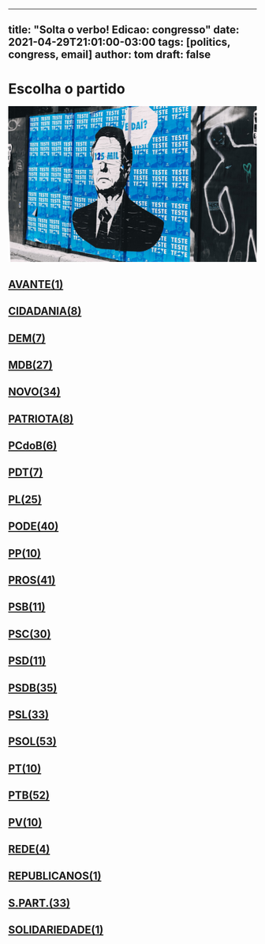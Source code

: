 
---
title: "Solta o verbo! Edicao: congresso"
date: 2021-04-29T21:01:00-03:00
tags: [politics, congress, email]
author: tom
draft: false
---
<h1>Escolha o partido</h1>
<img src="/images/bolsonegligencia.jpeg" />
<h2><a href="mailto:dep.chiquinhobrazao@camara.leg.br,"> AVANTE(1) </a></h2><h2><a href="mailto:dep.pastorsargentoisidorio@camara.leg.br,dep.luistibe@camara.leg.br,dep.ledasadala@camara.leg.br,dep.greyceelias@camara.leg.br,dep.andrejanones@camara.leg.br,dep.tito@camara.leg.br,dep.sebastiaooliveira@camara.leg.br,dep.rubensbueno@camara.leg.br,"> CIDADANIA(8) </a></h2><h2><a href="mailto:dep.arnaldojardim@camara.leg.br,dep.davitoria@camara.leg.br,dep.danielcoelho@camara.leg.br,dep.paulabelmonte@camara.leg.br,dep.alexmanente@camara.leg.br,dep.carmenzanotto@camara.leg.br,dep.kimkataguiri@camara.leg.br,"> DEM(7) </a></h2><h2><a href="mailto:dep.marcossoares@camara.leg.br,dep.juscelinofilho@camara.leg.br,dep.anibalgomes@camara.leg.br,dep.arthuroliveiramaia@camara.leg.br,dep.leurlomantojunior@camara.leg.br,dep.pedrolupion@camara.leg.br,dep.luismiranda@camara.leg.br,dep.pauloazi@camara.leg.br,dep.carloshenriquegaguim@camara.leg.br,dep.olivalmarques@camara.leg.br,dep.normaayub@camara.leg.br,dep.bilacpinto@camara.leg.br,dep.professoradorinhaseabrarezende@camara.leg.br,dep.josemarioschreiner@camara.leg.br,dep.efraimfilho@camara.leg.br,dep.davidsoares@camara.leg.br,dep.fernandocoelhofilho@camara.leg.br,dep.alanrick@camara.leg.br,dep.dr.zachariascalil@camara.leg.br,dep.helioleite@camara.leg.br,dep.elmarnascimento@camara.leg.br,dep.geninhozuliani@camara.leg.br,dep.sostenescavalcante@camara.leg.br,dep.elicorreafilho@camara.leg.br,dep.igorkannario@camara.leg.br,dep.alexandreleite@camara.leg.br,dep.dulcemiranda@camara.leg.br,"> MDB(27) </a></h2><h2><a href="mailto:dep.marciobiolchi@camara.leg.br,dep.flavianomelo@camara.leg.br,dep.carloschiodini@camara.leg.br,dep.fabioramalho@camara.leg.br,dep.marcosaureliosampaio@camara.leg.br,dep.fabioreis@camara.leg.br,dep.elcionebarbalho@camara.leg.br,dep.isnaldobulhoesjr@camara.leg.br,dep.giovanifeltes@camara.leg.br,dep.jessicasales@camara.leg.br,dep.gutembergreis@camara.leg.br,dep.leonardopicciani@camara.leg.br,dep.herciliocoelhodiniz@camara.leg.br,dep.herculanopassos@camara.leg.br,dep.danieladowaguinho@camara.leg.br,dep.celsomaldaner@camara.leg.br,dep.hermesparcianello@camara.leg.br,dep.hildorocha@camara.leg.br,dep.juarezcosta@camara.leg.br,dep.josepriante@camara.leg.br,dep.luciomosquini@camara.leg.br,dep.maurolopes@camara.leg.br,dep.joaomarcelosouza@camara.leg.br,dep.raulhenry@camara.leg.br,dep.rogeriopeninhamendonca@camara.leg.br,dep.walteralves@camara.leg.br,dep.mosesrodrigues@camara.leg.br,dep.newtoncardosojr@camara.leg.br,dep.sergiosouza@camara.leg.br,dep.valtenirpereira@camara.leg.br,dep.osmarterra@camara.leg.br,dep.baleiarossi@camara.leg.br,dep.alceumoreira@camara.leg.br,dep.alexisfonteyne@camara.leg.br,"> NOVO(34) </a></h2><h2><a href="mailto:dep.tiagomitraud@camara.leg.br,dep.lucasgonzalez@camara.leg.br,dep.pauloganime@camara.leg.br,dep.gilsonmarques@camara.leg.br,dep.marcelvanhattem@camara.leg.br,dep.viniciuspoit@camara.leg.br,dep.adrianaventura@camara.leg.br,dep.pastoreurico@camara.leg.br,"> PATRIOTA(8) </a></h2><h2><a href="mailto:dep.alcidesrodrigues@camara.leg.br,dep.fredcosta@camara.leg.br,dep.dr.frederico@camara.leg.br,dep.roman@camara.leg.br,dep.marrecafilho@camara.leg.br,dep.danielalmeida@camara.leg.br,"> PCdoB(6) </a></h2><h2><a href="mailto:dep.aliceportugal@camara.leg.br,dep.renildocalheiros@camara.leg.br,dep.jandirafeghali@camara.leg.br,dep.perpetuaalmeida@camara.leg.br,dep.professoramarcivania@camara.leg.br,dep.orlandosilva@camara.leg.br,dep.andrefigueiredo@camara.leg.br,"> PDT(7) </a></h2><h2><a href="mailto:dep.idilvanalencar@camara.leg.br,dep.subtenentegonzaga@camara.leg.br,dep.alexsantana@camara.leg.br,dep.tabataamaral@camara.leg.br,dep.pauloramos@camara.leg.br,dep.flaviamorais@camara.leg.br,dep.totonholopes@camara.leg.br,dep.gustavofruet@camara.leg.br,dep.tuliogadelha@camara.leg.br,dep.afonsomotta@camara.leg.br,dep.flavionogueira@camara.leg.br,dep.damiaofeliciano@camara.leg.br,dep.leonidascristino@camara.leg.br,dep.dagobertonogueira@camara.leg.br,dep.fabiohenrique@camara.leg.br,dep.silviacristina@camara.leg.br,dep.felixmendoncajunior@camara.leg.br,dep.eduardobismarck@camara.leg.br,dep.wolneyqueiroz@camara.leg.br,dep.jesussergio@camara.leg.br,dep.chicodangelo@camara.leg.br,dep.marioheringer@camara.leg.br,dep.pompeodemattos@camara.leg.br,dep.marlonsantos@camara.leg.br,dep.wellingtonroberto@camara.leg.br,"> PL(25) </a></h2><h2><a href="mailto:dep.luizcarlosmotta@camara.leg.br,dep.marceloramos@camara.leg.br,dep.vicentinhojunior@camara.leg.br,dep.marcioalvino@camara.leg.br,dep.viniciusgurgel@camara.leg.br,dep.fernandorodolfo@camara.leg.br,dep.luiznishimori@camara.leg.br,dep.gelsonazevedo@camara.leg.br,dep.paulofreirecosta@camara.leg.br,dep.giacobo@camara.leg.br,dep.juniormano@camara.leg.br,dep.juniorlourenco@camara.leg.br,dep.laertebessa@camara.leg.br,dep.josimarmaranhaozinho@camara.leg.br,dep.joserocha@camara.leg.br,dep.policialkatiasastre@camara.leg.br,dep.joaomaia@camara.leg.br,dep.joaocarlosbacelar@camara.leg.br,dep.sergiotoledo@camara.leg.br,dep.miguellombardi@camara.leg.br,dep.sorayasantos@camara.leg.br,dep.lincolnportela@camara.leg.br,dep.tiririca@camara.leg.br,dep.raimundocosta@camara.leg.br,dep.pastorgil@camara.leg.br,dep.giovanicherini@camara.leg.br,dep.luizantoniocorrea@camara.leg.br,dep.valdevannoventa@camara.leg.br,dep.magdamofatto@camara.leg.br,dep.abiliosantana@camara.leg.br,dep.capitaofabioabreu@camara.leg.br,dep.altineucortes@camara.leg.br,dep.boscocosta@camara.leg.br,dep.ediolopes@camara.leg.br,dep.dr.jaziel@camara.leg.br,dep.christianedesouzayared@camara.leg.br,dep.capitaoaugusto@camara.leg.br,dep.cristianovale@camara.leg.br,dep.aeltonfreitas@camara.leg.br,dep.ricardoteobaldo@camara.leg.br,"> PODE(40) </a></h2><h2><a href="mailto:dep.leomoraes@camara.leg.br,dep.josivaldojp@camara.leg.br,dep.diegogarcia@camara.leg.br,dep.renataabreu@camara.leg.br,dep.josenelto@camara.leg.br,dep.josemedeiros@camara.leg.br,dep.bacelar@camara.leg.br,dep.robertodelucena@camara.leg.br,dep.igortimo@camara.leg.br,dep.betorosado@camara.leg.br,"> PP(10) </a></h2><h2><a href="mailto:dep.nerigeller@camara.leg.br,dep.atilalira@camara.leg.br,dep.pedrowestphalen@camara.leg.br,dep.marionegromontejr@camara.leg.br,dep.margaretecoelho@camara.leg.br,dep.eduardodafonte@camara.leg.br,dep.marceloaro@camara.leg.br,dep.guilhermederrite@camara.leg.br,dep.guilhermemussi@camara.leg.br,dep.dimasfabiano@camara.leg.br,dep.celinaleao@camara.leg.br,dep.laerciooliveira@camara.leg.br,dep.juliolopes@camara.leg.br,dep.christinoaureo@camara.leg.br,dep.hirangoncalves@camara.leg.br,dep.claudiocajado@camara.leg.br,dep.jeronimogoergen@camara.leg.br,dep.iracemaportella@camara.leg.br,dep.covattifilho@camara.leg.br,dep.cacaleao@camara.leg.br,dep.arthurlira@camara.leg.br,dep.atilalins@camara.leg.br,dep.jaquelinecassol@camara.leg.br,dep.ronaldocarletto@camara.leg.br,dep.andreabdon@camara.leg.br,dep.faustopinato@camara.leg.br,dep.ajalbuquerque@camara.leg.br,dep.aguinaldoribeiro@camara.leg.br,dep.ricardoizar@camara.leg.br,dep.dr.luizantonioteixeirajr@camara.leg.br,dep.evairvieirademelo@camara.leg.br,dep.afonsohamm@camara.leg.br,dep.pinheirinho@camara.leg.br,dep.adrianodobaldy@camara.leg.br,dep.ricardobarros@camara.leg.br,dep.andrefufuca@camara.leg.br,dep.angelaamin@camara.leg.br,dep.professoralcides@camara.leg.br,dep.francocartafina@camara.leg.br,dep.fernandomonteiro@camara.leg.br,dep.vaidonoliveira@camara.leg.br,"> PROS(41) </a></h2><h2><a href="mailto:dep.ulduricojunior@camara.leg.br,dep.welitonprado@camara.leg.br,dep.toninhowandscheer@camara.leg.br,dep.erosbiondini@camara.leg.br,dep.acaciofavacho@camara.leg.br,dep.clarissagarotinho@camara.leg.br,dep.gastaovieira@camara.leg.br,dep.capitaowagner@camara.leg.br,dep.bocaaberta@camara.leg.br,dep.carladickson@camara.leg.br,dep.jeffersoncampos@camara.leg.br,"> PSB(11) </a></h2><h2><a href="mailto:dep.rafaelmotta@camara.leg.br,dep.odoricomonteiro@camara.leg.br,dep.vilsondafetaemg@camara.leg.br,dep.biradopindare@camara.leg.br,dep.miltoncoelho@camara.leg.br,dep.mauronazif@camara.leg.br,dep.ricardosilva@camara.leg.br,dep.rodrigoagostinho@camara.leg.br,dep.lucianoducci@camara.leg.br,dep.tedconti@camara.leg.br,dep.juliodelgado@camara.leg.br,dep.rosanavalle@camara.leg.br,dep.tadeualencar@camara.leg.br,dep.alessandromolon@camara.leg.br,dep.alielmachado@camara.leg.br,dep.cassioandrade@camara.leg.br,dep.lidicedamata@camara.leg.br,dep.lizianebayer@camara.leg.br,dep.rodrigocoelho@camara.leg.br,dep.camilocapiberibe@camara.leg.br,dep.marcelonilo@camara.leg.br,dep.gervasiomaia@camara.leg.br,dep.heitorschuch@camara.leg.br,dep.felipecarreras@camara.leg.br,dep.eliasvaz@camara.leg.br,dep.emidinhomadeira@camara.leg.br,dep.feliperigoni@camara.leg.br,dep.gonzagapatriota@camara.leg.br,dep.danilocabral@camara.leg.br,dep.pauloeduardomartins@camara.leg.br,"> PSC(30) </a></h2><h2><a href="mailto:dep.euclydespettersen@camara.leg.br,dep.otonidepaula@camara.leg.br,dep.osiresdamaso@camara.leg.br,dep.ricardodakarol@camara.leg.br,dep.andreferreira@camara.leg.br,dep.aluisiomendes@camara.leg.br,dep.glaustindafokus@camara.leg.br,dep.lauriete@camara.leg.br,dep.gilbertonascimento@camara.leg.br,dep.leonardogadelha@camara.leg.br,dep.reinholdstephanesjunior@camara.leg.br,"> PSD(11) </a></h2><h2><a href="mailto:dep.andredepaula@camara.leg.br,dep.flordelis@camara.leg.br,dep.haroldocathedral@camara.leg.br,dep.fabiomitidieri@camara.leg.br,dep.domingosneto@camara.leg.br,dep.pedroaugustopalareti@camara.leg.br,dep.paulovicentecaleffi@camara.leg.br,dep.darcidematos@camara.leg.br,dep.ottoalencarfilho@camara.leg.br,dep.delegadoedermauro@camara.leg.br,dep.diegoandrade@camara.leg.br,dep.vermelho@camara.leg.br,dep.marcobertaiolli@camara.leg.br,dep.neucimarfraga@camara.leg.br,dep.misaelvarella@camara.leg.br,dep.franciscojr@camara.leg.br,dep.paulomagalhaes@camara.leg.br,dep.antoniobrito@camara.leg.br,dep.cezinhademadureira@camara.leg.br,dep.sidneyleite@camara.leg.br,dep.stefanoaguiar@camara.leg.br,dep.sergiobrito@camara.leg.br,dep.sargentofahur@camara.leg.br,dep.joaquimpassarinho@camara.leg.br,dep.edilaziojunior@camara.leg.br,dep.expeditonetto@camara.leg.br,dep.hugoleal@camara.leg.br,dep.josenunes@camara.leg.br,dep.fabiotrad@camara.leg.br,dep.marxbeltrao@camara.leg.br,dep.charlesfernandes@camara.leg.br,dep.juliocesar@camara.leg.br,dep.ricardoguidi@camara.leg.br,dep.juniorferrari@camara.leg.br,dep.domingossavio@camara.leg.br,"> PSDB(35) </a></h2><h2><a href="mailto:dep.rafafa@camara.leg.br,dep.otavioleite@camara.leg.br,dep.betopereira@camara.leg.br,dep.celiosilveira@camara.leg.br,dep.samuelmoreira@camara.leg.br,dep.biacavassa@camara.leg.br,dep.eduardocury@camara.leg.br,dep.vitorlippi@camara.leg.br,dep.alexandrefrota@camara.leg.br,dep.nilsonpinto@camara.leg.br,dep.brunafurlan@camara.leg.br,dep.terezanelma@camara.leg.br,dep.vanderleimacris@camara.leg.br,dep.marianacarvalho@camara.leg.br,dep.ednahenrique@camara.leg.br,dep.sheridan@camara.leg.br,dep.rossoni@camara.leg.br,dep.rosemodesto@camara.leg.br,dep.mararocha@camara.leg.br,dep.pauloabiackel@camara.leg.br,dep.lucasredecker@camara.leg.br,dep.aecioneves@camara.leg.br,dep.geovaniadesa@camara.leg.br,dep.pedrovilela@camara.leg.br,dep.rodrigodecastro@camara.leg.br,dep.carlossampaio@camara.leg.br,dep.danieltrzeciak@camara.leg.br,dep.adolfoviana@camara.leg.br,dep.luizcarlos@camara.leg.br,dep.eduardobarbosa@camara.leg.br,dep.celsosabino@camara.leg.br,dep.daniloforte@camara.leg.br,dep.alinesleutjes@camara.leg.br,"> PSL(33) </a></h2><h2><a href="mailto:dep.nereucrispim@camara.leg.br,dep.professoradayanepimentel@camara.leg.br,dep.nelsonbarbudo@camara.leg.br,dep.feliciolaterca@camara.leg.br,dep.professorjoziel@camara.leg.br,dep.felipefrancischini@camara.leg.br,dep.delegadowaldir@camara.leg.br,dep.dra.sorayamanato@camara.leg.br,dep.nicoletti@camara.leg.br,dep.biakicis@camara.leg.br,dep.sanderson@camara.leg.br,dep.generalgirao@camara.leg.br,dep.generalpeternelli@camara.leg.br,dep.coroneltadeu@camara.leg.br,dep.fabioschiochet@camara.leg.br,dep.dr.luizovando@camara.leg.br,dep.filipebarros@camara.leg.br,dep.bibonunes@camara.leg.br,dep.alesilva@camara.leg.br,dep.delegadopablo@camara.leg.br,dep.junioamaral@camara.leg.br,dep.leomotta@camara.leg.br,dep.marcelobrum@camara.leg.br,dep.guigapeixoto@camara.leg.br,dep.marceloalvaroantonio@camara.leg.br,dep.gurgel@camara.leg.br,dep.majorfabiana@camara.leg.br,dep.vitorhugo@camara.leg.br,dep.heitorfreire@camara.leg.br,dep.carolinedetoni@camara.leg.br,dep.loestertrutis@camara.leg.br,dep.lourivalgomes@camara.leg.br,dep.lucianobivar@camara.leg.br,dep.carlosjordy@camara.leg.br,dep.carlazambelli@camara.leg.br,dep.delegadoantoniofurtado@camara.leg.br,dep.luizlima@camara.leg.br,dep.luizphilippedeorleansebraganca@camara.leg.br,dep.bozzella@camara.leg.br,dep.heliolopes@camara.leg.br,dep.julianlemos@camara.leg.br,dep.charllesevangelista@camara.leg.br,dep.christonietto@camara.leg.br,dep.danielfreitas@camara.leg.br,dep.danielsilveira@camara.leg.br,dep.eduardobolsonaro@camara.leg.br,dep.marciolabre@camara.leg.br,dep.joicehasselmann@camara.leg.br,dep.coronelchrisostomo@camara.leg.br,dep.abouanni@camara.leg.br,dep.coronelarmando@camara.leg.br,dep.delegadomarcelofreitas@camara.leg.br,dep.aureacarolina@camara.leg.br,"> PSOL(53) </a></h2><h2><a href="mailto:dep.fernandamelchionna@camara.leg.br,dep.taliriapetrone@camara.leg.br,dep.vivireis@camara.leg.br,dep.samiabomfim@camara.leg.br,dep.davidmiranda@camara.leg.br,dep.ivanvalente@camara.leg.br,dep.marcelofreixo@camara.leg.br,dep.luizaerundina@camara.leg.br,dep.glauberbraga@camara.leg.br,dep.rogeriocorreia@camara.leg.br,"> PT(10) </a></h2><h2><a href="mailto:dep.mariadorosario@camara.leg.br,dep.joseildoramos@camara.leg.br,dep.henriquefontana@camara.leg.br,dep.gleisihoffmann@camara.leg.br,dep.marcon@camara.leg.br,dep.waldenorpereira@camara.leg.br,dep.niltotatto@camara.leg.br,dep.odaircunha@camara.leg.br,dep.vicentinho@camara.leg.br,dep.airtonfaleiro@camara.leg.br,dep.rejanedias@camara.leg.br,dep.josericardo@camara.leg.br,dep.mariliaarraes@camara.leg.br,dep.leodebrito@camara.leg.br,dep.joseairtonfelixcirilo@camara.leg.br,dep.jorgesolla@camara.leg.br,dep.vanderloubet@camara.leg.br,dep.nataliabonavides@camara.leg.br,dep.rubensotoni@camara.leg.br,dep.ruifalcao@camara.leg.br,dep.valmirassuncao@camara.leg.br,dep.zeneto@camara.leg.br,dep.joaodaniel@camara.leg.br,dep.zecarlos@camara.leg.br,dep.afonsoflorence@camara.leg.br,dep.merlongsolano@camara.leg.br,dep.alexandrepadilha@camara.leg.br,dep.reginaldolopes@camara.leg.br,dep.joseguimaraes@camara.leg.br,dep.bohngass@camara.leg.br,dep.luiziannelins@camara.leg.br,dep.enioverri@camara.leg.br,dep.freianastacioribeiro@camara.leg.br,dep.carloszarattini@camara.leg.br,dep.alencarsantanabraga@camara.leg.br,dep.arlindochinaglia@camara.leg.br,dep.paulopimenta@camara.leg.br,dep.beneditadasilva@camara.leg.br,dep.pauloteixeira@camara.leg.br,dep.carlosveras@camara.leg.br,dep.betofaro@camara.leg.br,dep.erikakokay@camara.leg.br,dep.patrusananias@camara.leg.br,dep.heldersalomao@camara.leg.br,dep.professorarosaneide@camara.leg.br,dep.pauloguedes@camara.leg.br,dep.paulao@camara.leg.br,dep.celiomoura@camara.leg.br,dep.leonardomonteiro@camara.leg.br,dep.padrejoao@camara.leg.br,dep.pedrouczai@camara.leg.br,dep.marcelomoraes@camara.leg.br,"> PTB(52) </a></h2><h2><a href="mailto:dep.wilsonsantiago@camara.leg.br,dep.eduardocosta@camara.leg.br,dep.luisacanziani@camara.leg.br,dep.mauriciodziedricki@camara.leg.br,dep.pedrolucasfernandes@camara.leg.br,dep.emanuelpinheironeto@camara.leg.br,dep.nivaldoalbuquerque@camara.leg.br,dep.pedroaugustobezerra@camara.leg.br,dep.paulobengtson@camara.leg.br,dep.professorisraelbatista@camara.leg.br,"> PV(10) </a></h2><h2><a href="mailto:dep.celiostudart@camara.leg.br,dep.enricomisasi@camara.leg.br,dep.leandre@camara.leg.br,dep.joeniawapichana@camara.leg.br,"> REDE(4) </a></h2><h2><a href="mailto:dep.viniciuscarvalho@camara.leg.br,"> REPUBLICANOS(1) </a></h2><h2><a href="mailto:dep.tiaeron@camara.leg.br,dep.vavamartins@camara.leg.br,dep.ossesiosilva@camara.leg.br,dep.alinegurgel@camara.leg.br,dep.heliocosta@camara.leg.br,dep.luizaogoulart@camara.leg.br,dep.capitaoalbertoneto@camara.leg.br,dep.marciomarinho@camara.leg.br,dep.marcospereira@camara.leg.br,dep.mariarosas@camara.leg.br,dep.lafayettedeandrada@camara.leg.br,dep.silviocostafilho@camara.leg.br,dep.gilbertoabramo@camara.leg.br,dep.gilcutrim@camara.leg.br,dep.celsorussomanno@camara.leg.br,dep.benesleocadio@camara.leg.br,dep.pr.marcofeliciano@camara.leg.br,dep.carlosgomes@camara.leg.br,dep.henriquedoparaiso@camara.leg.br,dep.jorgebraz@camara.leg.br,dep.hugomotta@camara.leg.br,dep.aroldomartins@camara.leg.br,dep.cleberverde@camara.leg.br,dep.dr.goncalo@camara.leg.br,dep.joaocampos@camara.leg.br,dep.robertoalves@camara.leg.br,dep.rosangelagomes@camara.leg.br,dep.amaroneto@camara.leg.br,dep.jhonatandejesus@camara.leg.br,dep.severinopessoa@camara.leg.br,dep.silascamara@camara.leg.br,dep.juliocesarribeiro@camara.leg.br,dep.rodrigomaia@camara.leg.br,"> S.PART.(33) </a></h2><h2><a href="mailto:dep.eliborges@camara.leg.br,"> SOLIDARIEDADE(1) </a></h2>